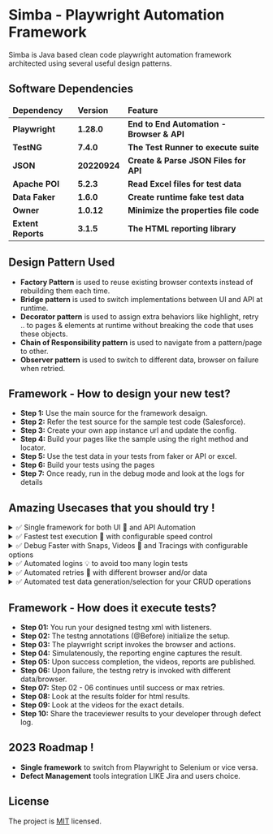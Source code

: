 # Simba - Playwright Automation Framework

Simba is Java based clean code playwright automation framework architected using several useful design patterns.

## Software Dependencies

<table>
  <thead align="left">
    <tr border: 2 px;>
      <td><b>Dependency</b></td>
      <td><b>Version</b></td>
      <td><b>Feature</b></td>
    </tr>
  </thead>
  <tbody>
    <tr>
      <td><b>Playwright</b></td>
      <td><b>1.28.0</b></td>
      <td><b>End to End Automation - Browser & API</b></td>
    </tr>
    <tr>
      <td><b>TestNG</b></td>
      <td><b>7.4.0</b></td>
      <td><b>The Test Runner to execute suite</b></td>
    </tr>
    <tr>
      <td><b>JSON</b></td>
      <td><b>20220924</b></td>
      <td><b>Create & Parse JSON Files for API</b></td>
    </tr>
    <tr>
      <td><b>Apache POI</b></td>
      <td><b>5.2.3</b></td>
      <td><b>Read Excel files for test data</b></td>
    </tr>
    <tr>
      <td><b>Data Faker</b></td>
      <td><b>1.6.0</b></td>
      <td><b>Create runtime fake test data</b></td>
    </tr>
    <tr>
      <td><b>Owner</b></td>
      <td><b>1.0.12</b></td>
      <td><b>Minimize the properties file code</b></td>
    </tr>
    <tr>
      <td><b>Extent Reports</b></td>
      <td><b>3.1.5</b></td>
      <td><b>The HTML reporting library</b></td>
    </tr>
  </tbody>
</table>

## Design Pattern Used

 * <b>Factory Pattern</b> is used to reuse existing browser contexts instead of rebuilding them each time.
 * <b>Bridge pattern</b> is used to switch implementations between UI and API at runtime.
 * <b>Decorator pattern</b> is used to assign extra behaviors like highlight, retry .. to pages & elements at runtime without breaking the code that uses these objects.
 * <b>Chain of Responsibility pattern</b> is used to navigate from a pattern/page to other.
 * <b>Observer pattern</b> is used to switch to different data, browser on failure when retried.

## Framework - How to design your new test?

* <b>Step 1:</b> Use the main source for the framework desaign.
* <b>Step 2:</b> Refer the test source for the sample test code (Salesforce).
* <b>Step 3:</b> Create your own app instance url and update the config.
* <b>Step 4:</b> Build your pages like the sample using the right method and locator.
* <b>Step 5:</b> Use the test data in your tests from faker or API or excel.
* <b>Step 6:</b> Build your tests using the pages
* <b>Step 7:</b> Once ready, run in the debug mode and look at the logs for details

## Amazing Usecases that you should try !

<details><summary>✅  Single framework for both UI 🧭 and API Automation</summary>
<ul>
 </br>
<li>
    &emsp;Single framework</b> designed using bridge pattern to allow conversation between UI and API simultaneously.
</li>
<li>
    &emsp;You can create data using API and use that data to your UI tests to make your tests independent.
</li>
<li>
    &emsp;Your UI tests can execute the test and as part of the assertions, it make sense to validate using API.
</li>
  </br>
  

</ul>
</details>

<details><summary>✅ Fastest test execution 🚀 with configurable speed control</summary>
<ul>
   </br>
   <li>Playwright engine is comparatively (above 30% on average) faster than other UI automation frameworks.
   </li>
   <li>Sometimes it requires a slow down to eliminate the script flakiness with configurable speed included through the listeners.
   </li>
  </br>
  
  ```java
    // Sample code to control your delays
    setSlowMo(ConfigurationManager.configuration().slowMotion());
  ```
  
</ul>
</details>

<details><summary>✅  Debug Faster with Snaps, Videos 🎥 and Tracings with configurable options</summary>
<ul>
 </br>
<li>
    &emsp; Playwright library</b> provides full/partial snaps, videos (webm) and trace viewer that captures network calls.
</li>
<li>
    &emsp; Our framework allows configuration for framework user to either plugin on demand for every run or failures.
</li>
  </br>
  
  ```java
    // Sample code to control your delays
    setRecordVideoDir(Paths.get(folderName));
  ```

</ul>
</details>
<details><summary>✅  Automated logins 💡 to avoid too many login tests</summary>
<ul>
 </br>
<li>
    &emsp;Configurable automated logins</b> can avoid unnecessary login tests through storing the state of the user.
</li>
<li>
    &emsp;The user can either use the existing login storage or decide to login automated through configuration.
</li>
  </br>

  ```java
  # Auto Login
  auto.login = true
  ```
</ul>
</details>
<details><summary>✅  Automated retries 🔁 with different browser and/or data</summary>
<ul>
 </br>
<li>
    &emsp;Configurable retries</b> with different data using the TestNG listener upon failure of the earlier data.
</li>
<li>
     &emsp;Configurable retries</b> with different browser using the TestNG listener upon failure of earlier browser.
</li>
  </br>

  ```java
  # Retry Switch
  retry.data.switch = true
  retry.browser.switch = false
  ```
</ul>
</details>
<details><summary>✅  Automated test data generation/selection for your CRUD operations</summary>
<ul>
 </br>
<li>
    &emsp;Java Faker</b> is used to generate random test data for most of your CREATE requests.
</li>
<li>
    &emsp;You can also use ENUM for the master data obtained using the API requests from server.
</li>
<li>
    &emsp;For all idempotent requests, the framework allows you to read data using API, Excel.
</li>
  </br>
  

</ul>
</details>

## Framework - How does it execute tests?

* <b>Step 01:</b> You run your designed testng xml with listeners.
* <b>Step 02:</b> The testng annotations (@Before) initialize the setup.
* <b>Step 03:</b> The playwright script invokes the browser and actions.
* <b>Step 04:</b> Simulatenously, the reporting engine captures the result.
* <b>Step 05:</b> Upon success completion, the videos, reports are published.
* <b>Step 06:</b> Upon failure, the testng retry is invoked with different data/browser.
* <b>Step 07:</b> Step 02 - 06 continues until success or max retries.
* <b>Step 08:</b> Look at the results folder for html results.
* <b>Step 09:</b> Look at the videos for the exact details.
* <b>Step 10:</b> Share the traceviewer results to your developer through defect log.

## 2023 Roadmap !

* <b>Single framework</b> to switch from Playwright to Selenium or vice versa.
* <b>Defect Management</b> tools integration LIKE Jira and users choice.

## License

The project is [MIT](./LICENSE) licensed.


